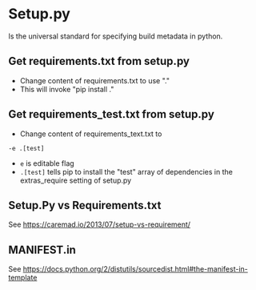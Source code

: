# Setup.py
Is the universal standard for specifying build metadata in python.





##  Get requirements.txt from setup.py
- Change content of requirements.txt to use "."
- This will invoke "pip install ."

## Get requirements_test.txt from setup.py
- Change content of requirements_text.txt to
```
-e .[test]
```
- `e` is editable flag
- `.[test]` tells pip to install the "test" array of dependencies in the extras_require setting of setup.py

##  Setup.Py vs Requirements.txt
See https://caremad.io/2013/07/setup-vs-requirement/


## MANIFEST.in
See https://docs.python.org/2/distutils/sourcedist.html#the-manifest-in-template